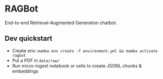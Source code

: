 # RAGBot
End-to-end Retrieval-Augmented Generation chatbot.

## Dev quickstart
- Create env: `mamba env create -f environment.yml && mamba activate ragbot`
- Put a PDF in `data/raw/`
- Run micro-ingest notebook or cells to create JSONL chunks & embeddings
